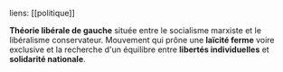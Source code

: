 liens: [[politique]]

**Théorie libérale de gauche** située entre le socialisme marxiste et le libéralisme conservateur. Mouvement qui prône une **laïcité ferme** voire exclusive et la recherche d'un équilibre entre **libertés individuelles** et **solidarité nationale**.